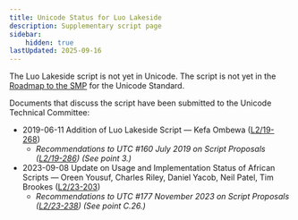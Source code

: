 ```yaml
---
title: Unicode Status for Luo Lakeside
description: Supplementary script page
sidebar:
    hidden: true
lastUpdated: 2025-09-16
---
```


The Luo Lakeside script is not yet in Unicode. The script is not yet in the [Roadmap to the SMP](http://www.unicode.org/roadmaps/smp/) for the Unicode Standard. 

Documents that discuss the script have been submitted to the Unicode Technical Committee:
- 2019-06-11 Addition of Luo Lakeside Script — Kefa Ombewa ([L2/19-268](http://www.unicode.org/cgi-bin/GetMatchingDocs.pl?L2/19-268))
  - _Recommendations to UTC #160 July 2019 on Script Proposals ([L2/19-286](https://www.unicode.org/L2/L2019/19286-script-recs.pdf)) (See point 3.)_
- 2023-09-08 Update on Usage and Implementation Status of African Scripts — Oreen Yousuf, Charles Riley, Daniel Yacob, Neil Patel, Tim Brookes ([L2/23-203](http://www.unicode.org/cgi-bin/GetMatchingDocs.pl?L2/23-203))
  - _Recommendations to UTC #177 November 2023 on Script Proposals ([L2/23-238](http://www.unicode.org/cgi-bin/GetMatchingDocs.pl?L2/23-238)) (See point C.26.)_
